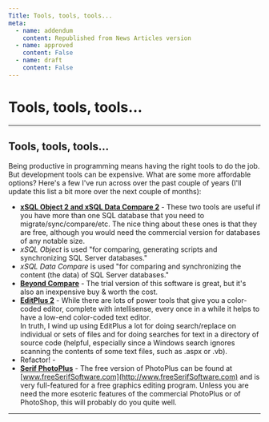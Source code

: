 ```yaml
---
Title: Tools, tools, tools...
meta:
  - name: addendum
    content: Republished from News Articles version
  - name: approved
    content: False
  - name: draft
    content: False
---
```

# Tools, tools, tools...

---
## Tools, tools, tools...


Being productive in programming means having the right tools to do the job. But development tools can be expensive. What are some more affordable options? Here's a few I've run across over the past couple of years (I'll update this list a bit more over the next couple of months):


- [**xSQL Object 2 and xSQL Data Compare 2**](http://www.x-sql.com/LiteEdition.aspx) - These two tools are useful if you have more than one SQL database that you need to migrate/sync/compare/etc. The nice thing about these ones is that they are free, although you would need the commercial version for databases of any notable size.       
 - *xSQL Object* is used "for comparing, generating scripts and synchronizing SQL Server databases."
 - *xSQL Data Compare* is used "for comparing and synchronizing the content (the data) of SQL Server databases."
- [**Beyond Compare**](http://www.scootersoftware.com/) - The trial version of this software is great, but it's also an inexpensive buy & worth the cost.
- [**EditPlus 2**](http://www.editplus.com/) - While there are lots of power tools that give you a color-coded editor, complete with intellisense, every once in a while it helps to have a low-end color-coded text editor.         
In truth, I wind up using EditPlus a lot for doing search/replace on individual or sets of files and for doing searches for text in a directory of source code (helpful, especially since a Windows search ignores scanning the contents of some text files, such as .aspx or .vb).
- Refactor! -
- [**Serif PhotoPlus**](http://www.freeserifsoftware.com/) - The free version of PhotoPlus can be found at [www.freeSerifSoftware.com](http://www.freeSerifSoftware.com) and is very full-featured for a free graphics editing program. Unless you are need the more esoteric features of the commercial PhotoPlus or of PhotoShop, this will probably do you quite well.





---
